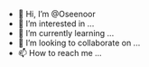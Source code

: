 - 👋 Hi, I’m @Oseenoor
- 👀 I’m interested in ...
- 🌱 I’m currently learning ...
- 💞️ I’m looking to collaborate on ...
- 📫 How to reach me ...

<!---
Oseenoor/Oseenoor is a ✨ special ✨ repository because its `README.md` (this file) appears on your GitHub profile.
You can click the Preview link to take a look at your changes.
--->
